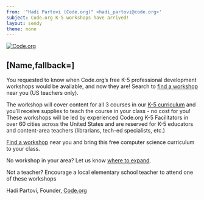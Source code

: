 ```yaml
---
from: '"Hadi Partovi (Code.org)" <hadi_partovi@code.org>'
subject: Code.org K-5 workshops have arrived!
layout: sendy
theme: none
---
```

[![Code.org](/images/fit-48/logo.png)](/)

## [Name,fallback=]

You requested to know when Code.org’s free K-5 professional development workshops would be available, and now they are! Search to [find a workshop](http://code.org/professional-development-workshops) near you (US teachers only).

The workshop will cover content for all 3 courses in our [K-5 curriculum](http://code.org/educate/k5) and you’ll receive supplies to teach the course in your class - no cost for you! These workshops will be led by experienced Code.org K-5 Facilitators in over 60 cities across the United States and are reserved for K-5 educators and content-area teachers (librarians, tech-ed specialists, etc.)

[Find a workshop](http://code.org/professional-development-workshops) near you and bring this free computer science curriculum to your class. 

No workshop in your area? Let us know [where to expand](https://docs.google.com/a/code.org/forms/d/1QoWzKV5n2Fxx-W90LmmMWxY7qndMo1IE0QWZcxY9OTI/viewform). 

Not a teacher? Encourage a local elementary school teacher to attend one of these workshops

Hadi Partovi,
Founder, [Code.org](http://code.org/)
